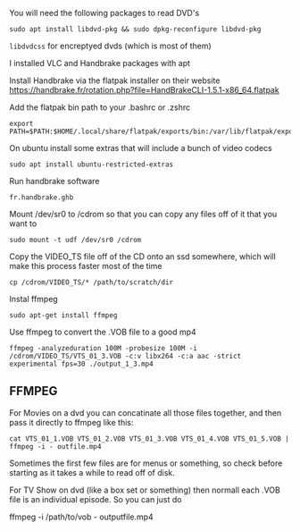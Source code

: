 You will need the following packages to read DVD's

```
sudo apt install libdvd-pkg && sudo dpkg-reconfigure libdvd-pkg
```

`libdvdcss` for encreptyed dvds (which is most of them)

I installed VLC and Handbrake packages with apt

Install Handbrake via the flatpak installer on their website
https://handbrake.fr/rotation.php?file=HandBrakeCLI-1.5.1-x86_64.flatpak


Add the flatpak bin path to your .bashrc or .zshrc
```
export PATH=$PATH:$HOME/.local/share/flatpak/exports/bin:/var/lib/flatpak/exports/bin
```

On ubuntu install some extras that will include a bunch of video codecs
```
sudo apt install ubuntu-restricted-extras
```

Run handbrake software
```
fr.handbrake.ghb
```

Mount /dev/sr0 to /cdrom so that you can copy any files off of it that you want to
```
sudo mount -t udf /dev/sr0 /cdrom
```

Copy the VIDEO_TS file off of the CD onto an ssd somewhere, which will make this process faster most of the time
```
cp /cdrom/VIDEO_TS/* /path/to/scratch/dir
```

Instal ffmpeg
```
sudo apt-get install ffmpeg
```

Use ffmpeg to convert the .VOB file to a good mp4
```
ffmpeg -analyzeduration 100M -probesize 100M -i /cdrom/VIDEO_TS/VTS_01_3.VOB -c:v libx264 -c:a aac -strict experimental fps=30 ./output_1_3.mp4
```

## FFMPEG
For Movies on a dvd you can concatinate all those files together, and then pass it directly to ffmpeg like this: 

```
cat VTS_01_1.VOB VTS_01_2.VOB VTS_01_3.VOB VTS_01_4.VOB VTS_01_5.VOB | ffmpeg -i - outfile.mp4
```

Sometimes the first few files are for menus or something, so check before starting as it takes a while to read off of disk.

For TV Show on dvd (like a box set or something) then normall each .VOB file is an individual episode. So you can just do 

ffmpeg -i /path/to/vob - outputfile.mp4